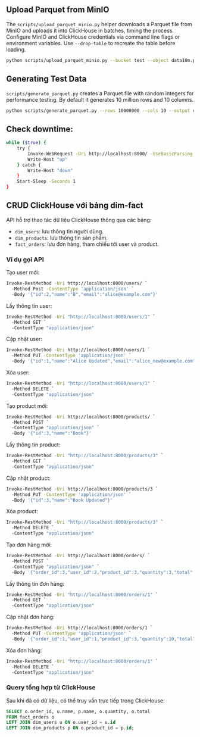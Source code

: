 ## Upload Parquet from MinIO

The `scripts/upload_parquet_minio.py` helper downloads a Parquet file from MinIO and uploads it into ClickHouse in batches, timing the process. Configure MinIO and ClickHouse credentials via command line flags or environment variables. Use `--drop-table` to recreate the table before loading.

```bash
python scripts/upload_parquet_minio.py --bucket test --object data10m.parquet --table parquet_data  --batch-size 200000 --drop-table --ch-user admin  --ch-password password
```

## Generating Test Data

`scripts/generate_parquet.py` creates a Parquet file with random integers for performance testing. By default it generates 10 million rows and 10 columns.

```bash
python scripts/generate_parquet.py --rows 10000000 --cols 10 --output data10m.parquet
```

## Check downtime: 
```bash
while ($true) {
    try {
        Invoke-WebRequest -Uri http://localhost:8000/ -UseBasicParsing -ErrorAction Stop > $null
        Write-Host "up"
    } catch {
        Write-Host "down"
    }
    Start-Sleep -Seconds 1
}
```

## CRUD ClickHouse với bảng dim-fact

API hỗ trợ thao tác dữ liệu ClickHouse thông qua các bảng:

- `dim_users`: lưu thông tin người dùng.
- `dim_products`: lưu thông tin sản phẩm.
- `fact_orders`: lưu đơn hàng, tham chiếu tới user và product.

### Ví dụ gọi API

Tạo user mới:
```bash
Invoke-RestMethod -Uri http://localhost:8000/users/ `
  -Method Post -ContentType 'application/json' `
  -Body '{"id":2,"name":"B","email":"alice@example.com"}'
```
Lấy thông tin user:
```bash
Invoke-RestMethod -Uri "http://localhost:8000/users/1" `
  -Method GET `
  -ContentType "application/json"
```
Cập nhật user:
```bash
Invoke-RestMethod -Uri http://localhost:8000/users/1 `
  -Method PUT -ContentType 'application/json' `
  -Body '{"id":1,"name":"Alice Updated","email":"alice_new@example.com"}'
```
Xóa user:
```bash
Invoke-RestMethod -Uri "http://localhost:8000/users/1" `
  -Method DELETE `
  -ContentType "application/json"
```
Tạo product mới:
```bash
Invoke-RestMethod -Uri http://localhost:8000/products/ `
  -Method POST `
  -ContentType "application/json" `
  -Body '{"id":3,"name":"Book"}'
```
Lấy thông tin product:
```bash
Invoke-RestMethod -Uri "http://localhost:8000/products/3" `
  -Method GET `
  -ContentType "application/json"
```
Cập nhật product:
```bash
Invoke-RestMethod -Uri http://localhost:8000/products/3 `
  -Method PUT -ContentType 'application/json' `
  -Body '{"id":3,"name":"Book Updated"}'
```
Xóa product:
```bash
Invoke-RestMethod -Uri "http://localhost:8000/products/3" `
  -Method DELETE `
  -ContentType "application/json"
```
Tạo đơn hàng mới:
```bash
Invoke-RestMethod -Uri http://localhost:8000/orders/ `
  -Method POST `
  -ContentType "application/json" `
  -Body '{"order_id":3,"user_id":2,"product_id":3,"quantity":3,"total":80}'
```
Lấy thông tin đơn hàng:
```bash
Invoke-RestMethod -Uri "http://localhost:8000/orders/1" `
  -Method GET `
  -ContentType "application/json"
```
Cập nhật đơn hàng:
```bash
Invoke-RestMethod -Uri http://localhost:8000/orders/1 `
  -Method PUT -ContentType 'application/json' `
  -Body '{"order_id":1,"user_id":1,"product_id":3,"quantity":10,"total":80}'
```
Xóa đơn hàng:
```bash
Invoke-RestMethod -Uri "http://localhost:8000/orders/1" `
  -Method DELETE `
  -ContentType "application/json"
```
### Query tổng hợp từ ClickHouse

Sau khi đã có dữ liệu, có thể truy vấn trực tiếp trong ClickHouse:

```sql
SELECT o.order_id, u.name, p.name, o.quantity, o.total
FROM fact_orders o
LEFT JOIN dim_users u ON o.user_id = u.id
LEFT JOIN dim_products p ON o.product_id = p.id;
```

